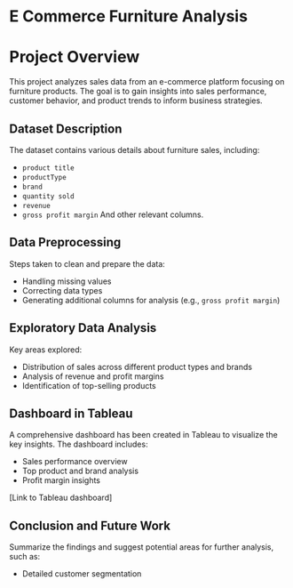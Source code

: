 # E Commerce Furniture Analysis

# Project Overview
This project analyzes sales data from an e-commerce platform focusing on furniture products. The goal is to gain insights into sales performance, customer behavior, and product trends to inform business strategies.

## Dataset Description
The dataset contains various details about furniture sales, including:
- `product title`
- `productType`
- `brand`
- `quantity sold`
- `revenue`
- `gross profit margin`
And other relevant columns.

## Data Preprocessing
Steps taken to clean and prepare the data:
- Handling missing values
- Correcting data types
- Generating additional columns for analysis (e.g., `gross profit margin`)

## Exploratory Data Analysis
Key areas explored:
- Distribution of sales across different product types and brands
- Analysis of revenue and profit margins
- Identification of top-selling products

## Dashboard in Tableau
A comprehensive dashboard has been created in Tableau to visualize the key insights. The dashboard includes:
- Sales performance overview
- Top product and brand analysis
- Profit margin insights

[Link to Tableau dashboard]

## Conclusion and Future Work
Summarize the findings and suggest potential areas for further analysis, such as:
- Detailed customer segmentation

